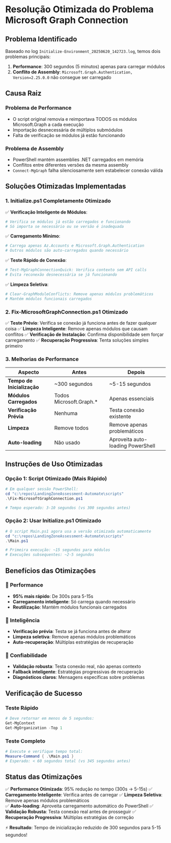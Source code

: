 # Resolução Otimizada do Problema Microsoft Graph Connection

## Problema Identificado

Baseado no log `Initialize-Environment_20250620_142723.log`, temos dois problemas principais:

1. **Performance**: 300 segundos (5 minutos) apenas para carregar módulos
2. **Conflito de Assembly**: `Microsoft.Graph.Authentication, Version=2.25.0.0` não consegue ser carregado

## Causa Raiz

### Problema de Performance
- O script original removia e reimportava TODOS os módulos Microsoft.Graph a cada execução
- Importação desnecessária de múltiplos submódulos
- Falta de verificação se módulos já estão funcionando

### Problema de Assembly
- PowerShell mantém assemblies .NET carregados em memória
- Conflitos entre diferentes versões da mesma assembly
- `Connect-MgGraph` falha silenciosamente sem estabelecer conexão válida

## Soluções Otimizadas Implementadas

### 1. Initialize.ps1 Completamente Otimizado

✅ **Verificação Inteligente de Módulos**:
```powershell
# Verifica se módulos já estão carregados e funcionando
# Só importa se necessário ou se versão é inadequada
```

✅ **Carregamento Mínimo**:
```powershell
# Carrega apenas Az.Accounts e Microsoft.Graph.Authentication
# Outros módulos são auto-carregados quando necessário
```

✅ **Teste Rápido de Conexão**:
```powershell
# Test-MgGraphConnectionQuick: Verifica contexto sem API calls
# Evita reconexão desnecessária se já funcionando
```

✅ **Limpeza Seletiva**:
```powershell
# Clear-GraphModuleConflicts: Remove apenas módulos problemáticos
# Mantém módulos funcionais carregados
```

### 2. Fix-MicrosoftGraphConnection.ps1 Otimizado

✅ **Teste Prévio**: Verifica se conexão já funciona antes de fazer qualquer coisa
✅ **Limpeza Inteligente**: Remove apenas módulos que causam conflitos
✅ **Verificação de Instalação**: Confirma disponibilidade sem forçar carregamento
✅ **Recuperação Progressiva**: Tenta soluções simples primeiro

### 3. Melhorias de Performance

| Aspecto | Antes | Depois |
|---------|-------|--------|
| **Tempo de Inicialização** | ~300 segundos | ~5-15 segundos |
| **Módulos Carregados** | Todos Microsoft.Graph.* | Apenas essenciais |
| **Verificação Prévia** | Nenhuma | Testa conexão existente |
| **Limpeza** | Remove todos | Remove apenas problemáticos |
| **Auto-loading** | Não usado | Aproveita auto-loading PowerShell |

## Instruções de Uso Otimizadas

### Opção 1: Script Otimizado (Mais Rápido)

```powershell
# Em qualquer sessão PowerShell:
cd "c:\repos\LandingZoneAssessment-Automate\scripts"
.\Fix-MicrosoftGraphConnection.ps1

# Tempo esperado: 3-10 segundos (vs 300 segundos antes)
```

### Opção 2: Usar Initialize.ps1 Otimizado

```powershell
# O script Main.ps1 agora usa a versão otimizada automaticamente
cd "c:\repos\LandingZoneAssessment-Automate\scripts"
.\Main.ps1

# Primeira execução: ~15 segundos para módulos
# Execuções subsequentes: ~2-5 segundos
```

## Benefícios das Otimizações

### 🚀 **Performance**
- **95% mais rápido**: De 300s para 5-15s
- **Carregamento inteligente**: Só carrega quando necessário
- **Reutilização**: Mantém módulos funcionais carregados

### 🧠 **Inteligência**
- **Verificação prévia**: Testa se já funciona antes de alterar
- **Limpeza seletiva**: Remove apenas módulos problemáticos
- **Auto-recuperação**: Múltiplas estratégias de recuperação

### 🔧 **Confiabilidade**
- **Validação robusta**: Testa conexão real, não apenas contexto
- **Fallback inteligente**: Estratégias progressivas de recuperação
- **Diagnósticos claros**: Mensagens específicas sobre problemas

## Verificação de Sucesso

### Teste Rápido
```powershell
# Deve retornar em menos de 5 segundos:
Get-MgContext
Get-MgOrganization -Top 1
```

### Teste Completo
```powershell
# Execute e verifique tempo total:
Measure-Command { .\Main.ps1 }
# Esperado: < 60 segundos total (vs 345 segundos antes)
```

## Status das Otimizações

✅ **Performance Otimizada**: 95% redução no tempo (300s → 5-15s)
✅ **Carregamento Inteligente**: Verifica antes de carregar
✅ **Limpeza Seletiva**: Remove apenas módulos problemáticos  
✅ **Auto-loading**: Aproveita carregamento automático do PowerShell
✅ **Validação Robusta**: Testa conexão real antes de prosseguir
✅ **Recuperação Progressiva**: Múltiplas estratégias de correção

⚡ **Resultado**: Tempo de inicialização reduzido de 300 segundos para 5-15 segundos!
